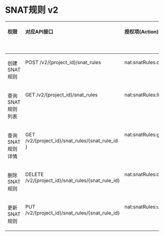 # SNAT规则 v2<a name="nat_api_0030"></a>

<a name="table1351682493510"></a>
<table><thead align="left"><tr id="row1759512463518"><th class="cellrowborder" valign="top" width="16.951695169516952%" id="mcps1.1.6.1.1"><p id="p6174435204812"><a name="p6174435204812"></a><a name="p6174435204812"></a>权限</p>
</th>
<th class="cellrowborder" valign="top" width="30.583058305830583%" id="mcps1.1.6.1.2"><p id="p8174113504816"><a name="p8174113504816"></a><a name="p8174113504816"></a>对应API接口</p>
</th>
<th class="cellrowborder" valign="top" width="21.632163216321633%" id="mcps1.1.6.1.3"><p id="p8701346133717"><a name="p8701346133717"></a><a name="p8701346133717"></a>授权项(Action)</p>
</th>
<th class="cellrowborder" valign="top" width="16.271627162716275%" id="mcps1.1.6.1.4"><p id="p5985736163016"><a name="p5985736163016"></a><a name="p5985736163016"></a>IAM项目(Project)</p>
</th>
<th class="cellrowborder" valign="top" width="14.561456145614562%" id="mcps1.1.6.1.5"><p id="p8985133619300"><a name="p8985133619300"></a><a name="p8985133619300"></a>企业项目(Enterprise Project)</p>
</th>
</tr>
</thead>
<tbody><tr id="row15595192412355"><td class="cellrowborder" valign="top" width="16.951695169516952%" headers="mcps1.1.6.1.1 "><p id="p18200102818515"><a name="p18200102818515"></a><a name="p18200102818515"></a>创建SNAT规则</p>
</td>
<td class="cellrowborder" valign="top" width="30.583058305830583%" headers="mcps1.1.6.1.2 "><p id="p11212134219518"><a name="p11212134219518"></a><a name="p11212134219518"></a>POST /v2/{project_id}/snat_rules</p>
</td>
<td class="cellrowborder" valign="top" width="21.632163216321633%" headers="mcps1.1.6.1.3 "><p id="p9200928135113"><a name="p9200928135113"></a><a name="p9200928135113"></a>nat:snatRules:create</p>
</td>
<td class="cellrowborder" valign="top" width="16.271627162716275%" headers="mcps1.1.6.1.4 "><p id="p15756115919276"><a name="p15756115919276"></a><a name="p15756115919276"></a>√</p>
</td>
<td class="cellrowborder" valign="top" width="14.561456145614562%" headers="mcps1.1.6.1.5 "><p id="p193691154133112"><a name="p193691154133112"></a><a name="p193691154133112"></a>√</p>
</td>
</tr>
<tr id="row959782416351"><td class="cellrowborder" valign="top" width="16.951695169516952%" headers="mcps1.1.6.1.1 "><p id="p320012810516"><a name="p320012810516"></a><a name="p320012810516"></a>查询SNAT规则列表</p>
</td>
<td class="cellrowborder" valign="top" width="30.583058305830583%" headers="mcps1.1.6.1.2 "><p id="p821214215118"><a name="p821214215118"></a><a name="p821214215118"></a>GET /v2/{project_id}/snat_rules</p>
</td>
<td class="cellrowborder" valign="top" width="21.632163216321633%" headers="mcps1.1.6.1.3 "><p id="p102002281512"><a name="p102002281512"></a><a name="p102002281512"></a>nat:snatRules:list</p>
</td>
<td class="cellrowborder" valign="top" width="16.271627162716275%" headers="mcps1.1.6.1.4 "><p id="p1475655902719"><a name="p1475655902719"></a><a name="p1475655902719"></a>√</p>
</td>
<td class="cellrowborder" valign="top" width="14.561456145614562%" headers="mcps1.1.6.1.5 "><p id="p153706545313"><a name="p153706545313"></a><a name="p153706545313"></a>√</p>
</td>
</tr>
<tr id="row459717246353"><td class="cellrowborder" valign="top" width="16.951695169516952%" headers="mcps1.1.6.1.1 "><p id="p3200132813513"><a name="p3200132813513"></a><a name="p3200132813513"></a>查询SNAT规则详情</p>
</td>
<td class="cellrowborder" valign="top" width="30.583058305830583%" headers="mcps1.1.6.1.2 "><p id="p321224215512"><a name="p321224215512"></a><a name="p321224215512"></a>GET /v2/{project_id}/snat_rules/{snat_rule_id }</p>
</td>
<td class="cellrowborder" valign="top" width="21.632163216321633%" headers="mcps1.1.6.1.3 "><p id="p1920019289511"><a name="p1920019289511"></a><a name="p1920019289511"></a>nat:snatRules:get</p>
</td>
<td class="cellrowborder" valign="top" width="16.271627162716275%" headers="mcps1.1.6.1.4 "><p id="p167561459142711"><a name="p167561459142711"></a><a name="p167561459142711"></a>√</p>
</td>
<td class="cellrowborder" valign="top" width="14.561456145614562%" headers="mcps1.1.6.1.5 "><p id="p1370175418319"><a name="p1370175418319"></a><a name="p1370175418319"></a>√</p>
</td>
</tr>
<tr id="row1159792493517"><td class="cellrowborder" valign="top" width="16.951695169516952%" headers="mcps1.1.6.1.1 "><p id="p17200192835117"><a name="p17200192835117"></a><a name="p17200192835117"></a>删除SNAT规则</p>
</td>
<td class="cellrowborder" valign="top" width="30.583058305830583%" headers="mcps1.1.6.1.2 "><p id="p02132421515"><a name="p02132421515"></a><a name="p02132421515"></a>DELETE /v2/{project_id}/snat_rules/{snat_rule_id}</p>
</td>
<td class="cellrowborder" valign="top" width="21.632163216321633%" headers="mcps1.1.6.1.3 "><p id="p220062819517"><a name="p220062819517"></a><a name="p220062819517"></a>nat:snatRules:delete</p>
</td>
<td class="cellrowborder" valign="top" width="16.271627162716275%" headers="mcps1.1.6.1.4 "><p id="p9757145912271"><a name="p9757145912271"></a><a name="p9757145912271"></a>√</p>
</td>
<td class="cellrowborder" valign="top" width="14.561456145614562%" headers="mcps1.1.6.1.5 "><p id="p19370155411318"><a name="p19370155411318"></a><a name="p19370155411318"></a>√</p>
</td>
</tr>
<tr id="row85979249353"><td class="cellrowborder" valign="top" width="16.951695169516952%" headers="mcps1.1.6.1.1 "><p id="p20200112816513"><a name="p20200112816513"></a><a name="p20200112816513"></a>更新SNAT规则</p>
</td>
<td class="cellrowborder" valign="top" width="30.583058305830583%" headers="mcps1.1.6.1.2 "><p id="p1213742185114"><a name="p1213742185114"></a><a name="p1213742185114"></a>PUT /v2/{project_id}/snat_rules/{snat_rule_id}</p>
</td>
<td class="cellrowborder" valign="top" width="21.632163216321633%" headers="mcps1.1.6.1.3 "><p id="p3200028125112"><a name="p3200028125112"></a><a name="p3200028125112"></a>nat:snatRules:update</p>
</td>
<td class="cellrowborder" valign="top" width="16.271627162716275%" headers="mcps1.1.6.1.4 "><p id="p187577594276"><a name="p187577594276"></a><a name="p187577594276"></a>√</p>
</td>
<td class="cellrowborder" valign="top" width="14.561456145614562%" headers="mcps1.1.6.1.5 "><p id="p10370105493116"><a name="p10370105493116"></a><a name="p10370105493116"></a>√</p>
</td>
</tr>
</tbody>
</table>

